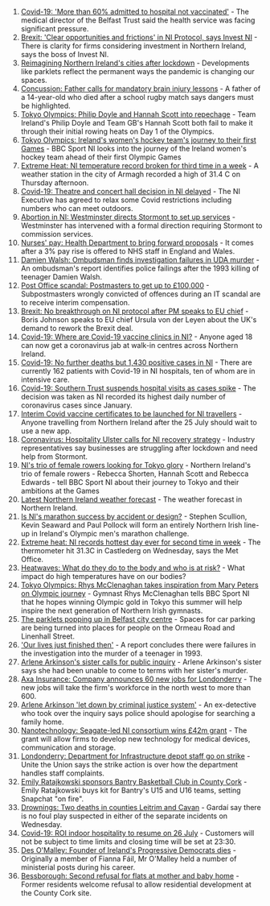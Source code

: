 1. [Covid-19: 'More than 60% admitted to hospital not vaccinated'](https://www.bbc.co.uk/news/uk-northern-ireland-57940347) - The medical director of the Belfast Trust said the health service was facing significant pressure.
2. [Brexit: 'Clear opportunities and frictions' in NI Protocol, says Invest NI](https://www.bbc.co.uk/news/uk-northern-ireland-57932457) - There is clarity for firms considering investment in Northern Ireland, says the boss of Invest NI.
3. [Reimagining Northern Ireland's cities after lockdown](https://www.bbc.co.uk/news/uk-northern-ireland-57930985) - Developments like parklets reflect the permanent ways the pandemic is changing our spaces.
4. [Concussion: Father calls for mandatory brain injury lessons](https://www.bbc.co.uk/news/uk-northern-ireland-57930988) - A father of a 14-year-old who died after a school rugby match says dangers must be highlighted.
5. [Tokyo Olympics: Philip Doyle and Hannah Scott into repechage](https://www.bbc.co.uk/sport/olympics/57939212) - Team Ireland's Philip Doyle and Team GB's Hannah Scott both fail to make it through their initial rowing heats on Day 1 of the Olympics.
6. [Tokyo Olympics: Ireland's women's hockey team's journey to their first Games](https://www.bbc.co.uk/sport/olympics/57877092) - BBC Sport NI looks into the journey of the Ireland women's hockey team ahead of their first Olympic Games
7. [Extreme Heat: NI temperature record broken for third time in a week](https://www.bbc.co.uk/news/uk-northern-ireland-57932848) - A weather station in the city of Armagh recorded a high of 31.4 C on Thursday afternoon.
8. [Covid-19: Theatre and concert hall decision in NI delayed](https://www.bbc.co.uk/news/uk-northern-ireland-57922396) - The NI Executive has agreed to relax some Covid restrictions including numbers who can meet outdoors.
9. [Abortion in NI: Westminster directs Stormont to set up services](https://www.bbc.co.uk/news/uk-northern-ireland-57921537) - Westminster has intervened with a formal direction requiring Stormont to commission services.
10. [Nurses' pay: Health Department to bring forward proposals](https://www.bbc.co.uk/news/uk-northern-ireland-57926555) - It comes after a 3% pay rise is offered to NHS staff in England and Wales.
11. [Damien Walsh: Ombudsman finds investigation failures in UDA murder](https://www.bbc.co.uk/news/uk-northern-ireland-57918718) - An ombudsman's report identifies police failings after the 1993 killing of teenager Damien Walsh.
12. [Post Office scandal: Postmasters to get up to £100,000](https://www.bbc.co.uk/news/business-57928397) - Subpostmasters wrongly convicted of offences during an IT scandal are to receive interim compensation.
13. [Brexit: No breakthrough on NI protocol after PM speaks to EU chief](https://www.bbc.co.uk/news/uk-politics-57930799) - Boris Johnson speaks to EU chief Ursula von der Leyen about the UK's demand to rework the Brexit deal.
14. [Covid-19: Where are Covid-19 vaccine clinics in NI?](https://www.bbc.co.uk/news/uk-northern-ireland-57863840) - Anyone aged 18 can now get a coronavirus jab at walk-in centres across Northern Ireland.
15. [Covid-19: No further deaths but 1,430 positive cases in NI](https://www.bbc.co.uk/news/uk-northern-ireland-57932845) - There are currently 162 patients with Covid-19 in NI hospitals, ten of whom are in intensive care.
16. [Covid-19: Southern Trust suspends hospital visits as cases spike](https://www.bbc.co.uk/news/uk-northern-ireland-57867718) - The decision was taken as NI recorded its highest daily number of coronavirus cases since January.
17. [Interim Covid vaccine certificates to be launched for NI travellers](https://www.bbc.co.uk/news/uk-northern-ireland-57868779) - Anyone travelling from Northern Ireland after the 25 July should wait to use a new app.
18. [Coronavirus: Hospitality Ulster calls for NI recovery strategy](https://www.bbc.co.uk/news/uk-northern-ireland-57857496) - Industry representatives say businesses are struggling after lockdown and need help from Stormont.
19. [NI's trio of female rowers looking for Tokyo glory](https://www.bbc.co.uk/sport/av/olympics/57866340) - Northern Ireland's trio of female rowers - Rebecca Shorten, Hannah Scott and Rebecca Edwards - tell BBC Sport NI about their journey to Tokyo and their ambitions at the Games
20. [Latest Northern Ireland weather forecast](https://www.bbc.co.uk/news/uk-northern-ireland-26018439) - The weather forecast in Northern Ireland.
21. [Is NI's marathon success by accident or design?](https://www.bbc.co.uk/sport/athletics/57702247) - Stephen Scullion, Kevin Seaward and Paul Pollock will form an entirely Northern Irish line-up in Ireland's Olympic men's marathon challenge.
22. [Extreme heat: NI records hottest day ever for second time in week](https://www.bbc.co.uk/news/uk-northern-ireland-57920672) - The thermometer hit 31.3C in Castlederg on Wednesday, says the Met Office.
23. [Heatwaves: What do they do to the body and who is at risk?](https://www.bbc.co.uk/news/health-49112807) - What impact do high temperatures have on our bodies?
24. [Tokyo Olympics: Rhys McClenaghan takes inspiration from Mary Peters on Olympic journey](https://www.bbc.co.uk/sport/av/olympics/57865482) - Gymnast Rhys McClenaghan tells BBC Sport NI that he hopes winning Olympic gold in Tokyo this summer will help inspire the next generation of Northern Irish gymnasts.
25. [The parklets popping up in Belfast city centre](https://www.bbc.co.uk/news/uk-northern-ireland-57932632) - Spaces for car parking are being turned into places for people on the Ormeau Road and Linenhall Street.
26. ['Our lives just finished then'](https://www.bbc.co.uk/news/uk-northern-ireland-57932629) - A report concludes there were failures in the investigation into the murder of a teenager in 1993.
27. [Arlene Arkinson's sister calls for public inquiry](https://www.bbc.co.uk/news/uk-northern-ireland-57920309) - Arlene Arkinson's sister says she had been unable to come to terms with her sister's murder.
28. [Axa Insurance: Company announces 60 new jobs for Londonderry](https://www.bbc.co.uk/news/uk-northern-ireland-foyle-west-57932797) - The new jobs will take the firm's workforce in the north west to more than 600.
29. [Arlene Arkinson 'let down by criminal justice system'](https://www.bbc.co.uk/news/uk-northern-ireland-57927563) - An ex-detective who took over the inquiry says police should apologise for searching a family home.
30. [Nanotechnology: Seagate-led NI consortium wins £42m grant](https://www.bbc.co.uk/news/uk-northern-ireland-57926963) - The grant will allow firms to develop new technology for medical devices, communication and storage.
31. [Londonderry: Department for Infrastructure depot staff go on strike](https://www.bbc.co.uk/news/uk-northern-ireland-foyle-west-57927580) - Unite the Union says the strike action is over how the department handles staff complaints.
32. [Emily Ratajkowski sponsors Bantry Basketball Club in County Cork](https://www.bbc.co.uk/news/world-europe-57932456) - Emily Ratajkowski buys kit for Bantry's U15 and U16 teams, setting Snapchat "on fire".
33. [Drownings: Two deaths in counties Leitrim and Cavan](https://www.bbc.co.uk/news/world-europe-57926959) - Gardaí say there is no foul play suspected in either of the separate incidents on Wednesday.
34. [Covid-19: ROI indoor hospitality to resume on 26 July](https://www.bbc.co.uk/news/world-europe-57919089) - Customers will not be subject to time limits and closing time will be set at 23:30.
35. [Des O'Malley: Founder of Ireland's Progressive Democrats dies](https://www.bbc.co.uk/news/world-europe-57912473) - Originally a member of Fianna Fáil, Mr O'Malley held a number of ministerial posts during his career.
36. [Bessborough: Second refusal for flats at mother and baby home](https://www.bbc.co.uk/news/world-europe-57899902) - Former residents welcome refusal to allow residential development at the County Cork site.
